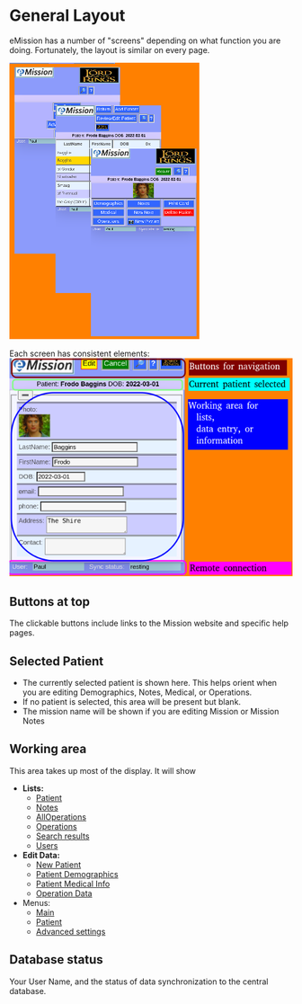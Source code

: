 # General Layout
eMission has a number of "screens" depending on what function you are doing. Fortunately, the layout is similar on every page.

![](/images/GeneralLayout1.png)

Each screen has consistent elements:
![](/images/GeneralLayout2.png)

## Buttons at top
The clickable buttons include links to the Mission website and specific help pages.
## Selected Patient
* The currently selected patient is shown here. This helps orient when you are editing Demographics, Notes, Medical, or Operations.
* If no patient is selected, this area will be present but blank.
* The mission name will be shown if you are editing Mission or Mission Notes
 
## Working area
This area takes up most of the display. It will show
* __Lists:__ 
  * [Patient](/help/AllPatients.md)
  * [Notes](/help/NoteList.md)
  * [AllOperations](/help/AllOperations.md)
  * [Operations](/help/OperationList.md)
  * [Search results](/help/SearchList.md)
  * [Users](/help/UserList.md)
* __Edit Data:__ 
  * [New Patient](/help/PatientNew.md)
  * [Patient Demographics](/help/PatientDemographics.md)
  * [Patient Medical Info](/help/PatientMedical.md)
  * [Operation Data](/help/OperationEdit.md)
* Menus: 
  * [Main](/help/MainMenu.md)
  * [Patient](/help/PatientPhoto.md)
  * [Advanced settings](/help/Settings.md)
## Database status
Your User Name, and the status of data synchronization to the central database.

